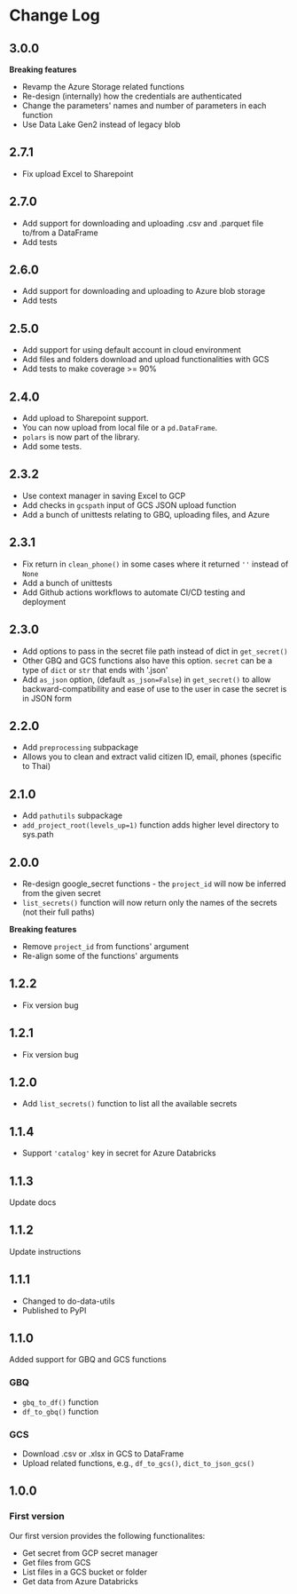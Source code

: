 # Change Log

## 3.0.0
**Breaking features**
* Revamp the Azure Storage related functions
* Re-design (internally) how the credentials are authenticated
* Change the parameters' names and number of parameters in each function
* Use Data Lake Gen2 instead of legacy blob

## 2.7.1
* Fix upload Excel to Sharepoint

## 2.7.0
* Add support for downloading and uploading .csv and .parquet file to/from a DataFrame
* Add tests

## 2.6.0
* Add support for downloading and uploading to Azure blob storage
* Add tests

## 2.5.0
* Add support for using default account in cloud environment
* Add files and folders download and upload functionalities with GCS
* Add tests to make coverage >= 90%

## 2.4.0
* Add upload to Sharepoint support.
* You can now upload from local file or a `pd.DataFrame`.
* `polars` is now part of the library.
* Add some tests.

## 2.3.2
* Use context manager in saving Excel to GCP
* Add checks in `gcspath` input of GCS JSON upload function
* Add a bunch of unittests relating to GBQ, uploading files, and Azure

## 2.3.1
* Fix return in `clean_phone()` in some cases where it returned `''` instead of `None`
* Add a bunch of unittests
* Add Github actions workflows to automate CI/CD testing and deployment

## 2.3.0
* Add options to pass in the secret file path instead of dict in `get_secret()`
* Other GBQ and GCS functions also have this option. `secret` can be a type of `dict` or `str` that ends with '.json'
* Add `as_json` option, (default `as_json=False`) in `get_secret()` to allow backward-compatibility and ease of use to the user in case the secret is in JSON form

## 2.2.0
* Add `preprocessing` subpackage
* Allows you to clean and extract valid citizen ID, email, phones (specific to Thai)

## 2.1.0
* Add `pathutils` subpackage
* `add_project_root(levels_up=1)` function adds higher level directory to sys.path

## 2.0.0
* Re-design google_secret functions - the `project_id` will now be inferred from the given secret
* `list_secrets()` function will now return only the names of the secrets (not their full paths)

**Breaking features**
* Remove `project_id` from functions' argument
* Re-align some of the functions' arguments

## 1.2.2
* Fix version bug

## 1.2.1
* Fix version bug

## 1.2.0
* Add `list_secrets()` function to list all the available secrets

## 1.1.4
* Support `'catalog'` key in secret for Azure Databricks

## 1.1.3
Update docs

## 1.1.2
Update instructions

## 1.1.1
* Changed to do-data-utils
* Published to PyPI

## 1.1.0
Added support for GBQ and GCS functions
### GBQ
* `gbq_to_df()` function
* `df_to_gbq()` function

### GCS
* Download .csv or .xlsx in GCS to DataFrame
* Upload related functions, e.g., `df_to_gcs()`, `dict_to_json_gcs()`

## 1.0.0

### First version
Our first version provides the following functionalites:
* Get secret from GCP secret manager
* Get files from GCS
* List files in a GCS bucket or folder
* Get data from Azure Databricks